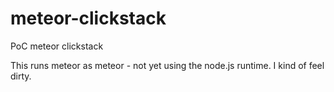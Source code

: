 meteor-clickstack
=================

PoC meteor clickstack

This runs meteor as meteor - not yet using the node.js runtime. 
I kind of feel dirty. 